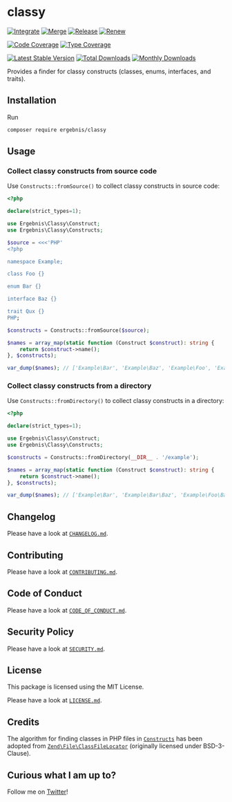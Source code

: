 # classy

[![Integrate](https://github.com/ergebnis/classy/workflows/Integrate/badge.svg)](https://github.com/ergebnis/classy/actions)
[![Merge](https://github.com/ergebnis/classy/workflows/Merge/badge.svg)](https://github.com/ergebnis/classy/actions)
[![Release](https://github.com/ergebnis/classy/workflows/Release/badge.svg)](https://github.com/ergebnis/classy/actions)
[![Renew](https://github.com/ergebnis/classy/workflows/Renew/badge.svg)](https://github.com/ergebnis/classy/actions)

[![Code Coverage](https://codecov.io/gh/ergebnis/classy/branch/main/graph/badge.svg)](https://codecov.io/gh/ergebnis/classy)
[![Type Coverage](https://shepherd.dev/github/ergebnis/classy/coverage.svg)](https://shepherd.dev/github/ergebnis/classy)

[![Latest Stable Version](https://poser.pugx.org/ergebnis/classy/v/stable)](https://packagist.org/packages/ergebnis/classy)
[![Total Downloads](https://poser.pugx.org/ergebnis/classy/downloads)](https://packagist.org/packages/ergebnis/classy)
[![Monthly Downloads](http://poser.pugx.org/ergebnis/classy/d/monthly)](https://packagist.org/packages/ergebnis/classy)

Provides a finder for classy constructs (classes, enums, interfaces, and traits).

## Installation

Run

```sh
composer require ergebnis/classy
```

## Usage

### Collect classy constructs from source code

Use `Constructs::fromSource()` to collect classy constructs in source code:

```php
<?php

declare(strict_types=1);

use Ergebnis\Classy\Construct;
use Ergebnis\Classy\Constructs;

$source = <<<'PHP'
<?php

namespace Example;

class Foo {}

enum Bar {}

interface Baz {}

trait Qux {}
PHP;

$constructs = Constructs::fromSource($source);

$names = array_map(static function (Construct $construct): string {
    return $construct->name();
}, $constructs);

var_dump($names); // ['Example\Bar', 'Example\Baz', 'Example\Foo', 'Example\Qux']
```

### Collect classy constructs from a directory

Use `Constructs::fromDirectory()` to collect classy constructs in a directory:

```php
<?php

declare(strict_types=1);

use Ergebnis\Classy\Construct;
use Ergebnis\Classy\Constructs;

$constructs = Constructs::fromDirectory(__DIR__ . '/example');

$names = array_map(static function (Construct $construct): string {
    return $construct->name();
}, $constructs);

var_dump($names); // ['Example\Bar', 'Example\Bar\Baz', 'Example\Foo\Bar\Baz']
```

## Changelog

Please have a look at [`CHANGELOG.md`](CHANGELOG.md).

## Contributing

Please have a look at [`CONTRIBUTING.md`](.github/CONTRIBUTING.md).

## Code of Conduct

Please have a look at [`CODE_OF_CONDUCT.md`](https://github.com/ergebnis/.github/blob/main/CODE_OF_CONDUCT.md).

## Security Policy

Please have a look at [`SECURITY.md`](.github/SECURITY.md).

## License

This package is licensed using the MIT License.

Please have a look at [`LICENSE.md`](LICENSE.md).

## Credits

The algorithm for finding classes in PHP files in [`Constructs`](src/Constructs.php) has been adopted from [`Zend\File\ClassFileLocator`](https://github.com/zendframework/zend-file/blob/release-2.7.1/src/ClassFileLocator.php) (originally licensed under BSD-3-Clause).

## Curious what I am up to?

Follow me on [Twitter](https://twitter.com/intent/follow?screen_name=localheinz)!
